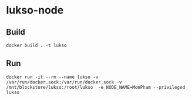 # lukso-node

## Build
    docker build . -t lukso
  
## Run
    docker run -it --rm --name lukso -v /var/run/docker.sock:/var/run/docker.sock -v /mnt/blockstore/lukso:/root/lukso  -e NODE_NAME=MonPham --privileged lukso
